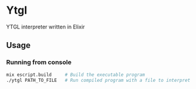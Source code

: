 # Ytgl

YTGL interpreter written in Elixir

## Usage

### Running from console

```bash
mix escript.build     # Build the executable program
./ytgl PATH_TO_FILE   # Run compiled program with a file to interpret
```
